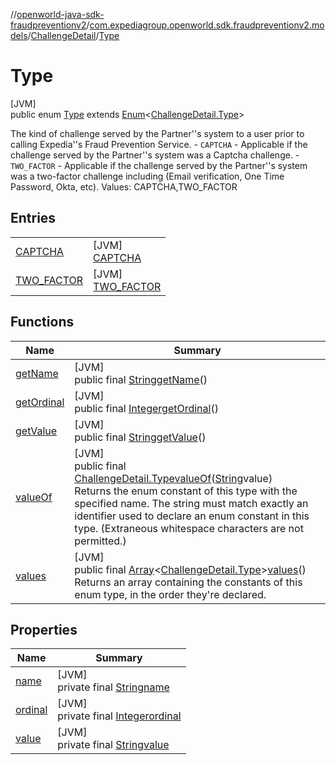 //[openworld-java-sdk-fraudpreventionv2](../../../../index.md)/[com.expediagroup.openworld.sdk.fraudpreventionv2.models](../../index.md)/[ChallengeDetail](../index.md)/[Type](index.md)

# Type

[JVM]\
public enum [Type](index.md) extends [Enum](https://docs.oracle.com/javase/8/docs/api/java/lang/Enum.html)&lt;[ChallengeDetail.Type](index.md)&gt;

The kind of challenge served by the Partner''s system to a user prior to calling Expedia''s Fraud Prevention Service. - `CAPTCHA` - Applicable if the challenge served by the Partner''s system was a Captcha challenge. - `TWO_FACTOR` - Applicable if the challenge served by the Partner''s system was a two-factor challenge including (Email verification, One Time Password, Okta, etc). Values: CAPTCHA,TWO_FACTOR

## Entries

| | |
|---|---|
| [CAPTCHA](-c-a-p-t-c-h-a/index.md) | [JVM]<br>[CAPTCHA](-c-a-p-t-c-h-a/index.md) |
| [TWO_FACTOR](-t-w-o_-f-a-c-t-o-r/index.md) | [JVM]<br>[TWO_FACTOR](-t-w-o_-f-a-c-t-o-r/index.md) |

## Functions

| Name | Summary |
|---|---|
| [getName](index.md#-1941830295%2FFunctions%2F-1883119931) | [JVM]<br>public final [String](https://docs.oracle.com/javase/8/docs/api/java/lang/String.html)[getName](index.md#-1941830295%2FFunctions%2F-1883119931)() |
| [getOrdinal](index.md#-677479115%2FFunctions%2F-1883119931) | [JVM]<br>public final [Integer](https://docs.oracle.com/javase/8/docs/api/java/lang/Integer.html)[getOrdinal](index.md#-677479115%2FFunctions%2F-1883119931)() |
| [getValue](get-value.md) | [JVM]<br>public final [String](https://docs.oracle.com/javase/8/docs/api/java/lang/String.html)[getValue](get-value.md)() |
| [valueOf](value-of.md) | [JVM]<br>public final [ChallengeDetail.Type](index.md)[valueOf](value-of.md)([String](https://docs.oracle.com/javase/8/docs/api/java/lang/String.html)value)<br>Returns the enum constant of this type with the specified name. The string must match exactly an identifier used to declare an enum constant in this type. (Extraneous whitespace characters are not permitted.) |
| [values](values.md) | [JVM]<br>public final [Array](https://kotlinlang.org/api/latest/jvm/stdlib/kotlin/-array/index.html)&lt;[ChallengeDetail.Type](index.md)&gt;[values](values.md)()<br>Returns an array containing the constants of this enum type, in the order they're declared. |

## Properties

| Name | Summary |
|---|---|
| [name](../../-verification-type/_3_-d-s/index.md#-372974862%2FProperties%2F-1883119931) | [JVM]<br>private final [String](https://docs.oracle.com/javase/8/docs/api/java/lang/String.html)[name](../../-verification-type/_3_-d-s/index.md#-372974862%2FProperties%2F-1883119931) |
| [ordinal](../../-verification-type/_3_-d-s/index.md#-739389684%2FProperties%2F-1883119931) | [JVM]<br>private final [Integer](https://docs.oracle.com/javase/8/docs/api/java/lang/Integer.html)[ordinal](../../-verification-type/_3_-d-s/index.md#-739389684%2FProperties%2F-1883119931) |
| [value](-t-w-o_-f-a-c-t-o-r/index.md#1137783696%2FProperties%2F-1883119931) | [JVM]<br>private final [String](https://docs.oracle.com/javase/8/docs/api/java/lang/String.html)[value](-t-w-o_-f-a-c-t-o-r/index.md#1137783696%2FProperties%2F-1883119931) |
